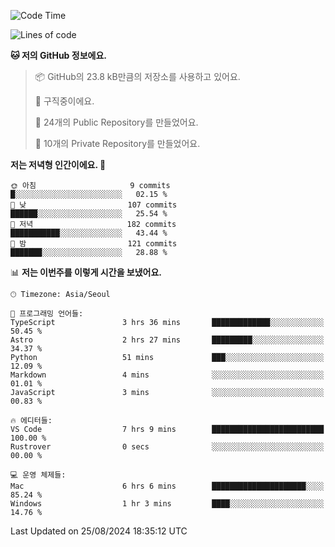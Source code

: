   <!--START_SECTION:waka-->
![Code Time](http://img.shields.io/badge/Code%20Time-763%20hrs%2024%20mins-blue)

![Lines of code](https://img.shields.io/badge/%EC%A0%80%EB%8A%94%20%EC%97%AC%ED%83%9C%EA%B9%8C%EC%A7%80%20-400.0%20thousand%20%EC%A4%84%EC%9D%98%20%EC%BD%94%EB%93%9C%EB%A5%BC%20%EC%9E%91%EC%84%B1%ED%96%88%EC%96%B4%EC%9A%94.-blue)

**🐱 저의 GitHub 정보에요.** 

> 📦 GitHub의 23.8 kB만큼의 저장소를 사용하고 있어요. 
 > 
> 💼 구직중이에요.
 > 
> 📜 24개의 Public Repository를 만들었어요. 
 > 
> 🔑 10개의 Private Repository를 만들었어요. 
 > 
**저는 저녁형 인간이에요. 🦉** 

```text
🌞 아침                     9 commits           █░░░░░░░░░░░░░░░░░░░░░░░░   02.15 % 
🌆 낮　                     107 commits         ██████░░░░░░░░░░░░░░░░░░░   25.54 % 
🌃 저녁                     182 commits         ███████████░░░░░░░░░░░░░░   43.44 % 
🌙 밤　                     121 commits         ███████░░░░░░░░░░░░░░░░░░   28.88 % 
```


📊 **저는 이번주를 이렇게 시간을 보냈어요.** 

```text
🕑︎ Timezone: Asia/Seoul

💬 프로그래밍 언어들: 
TypeScript               3 hrs 36 mins       █████████████░░░░░░░░░░░░   50.45 % 
Astro                    2 hrs 27 mins       █████████░░░░░░░░░░░░░░░░   34.37 % 
Python                   51 mins             ███░░░░░░░░░░░░░░░░░░░░░░   12.09 % 
Markdown                 4 mins              ░░░░░░░░░░░░░░░░░░░░░░░░░   01.01 % 
JavaScript               3 mins              ░░░░░░░░░░░░░░░░░░░░░░░░░   00.83 % 

🔥 에디터들: 
VS Code                  7 hrs 9 mins        █████████████████████████   100.00 % 
Rustrover                0 secs              ░░░░░░░░░░░░░░░░░░░░░░░░░   00.00 % 

💻 운영 체제들: 
Mac                      6 hrs 6 mins        █████████████████████░░░░   85.24 % 
Windows                  1 hr 3 mins         ████░░░░░░░░░░░░░░░░░░░░░   14.76 % 
```


 Last Updated on 25/08/2024 18:35:12 UTC
<!--END_SECTION:waka-->
